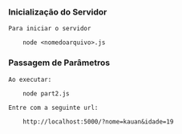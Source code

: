 ### Inicialização do Servidor
    
    Para iniciar o servidor

        node <nomedoarquivo>.js

### Passagem de Parâmetros

    Ao executar:

        node part2.js
    
    Entre com a seguinte url:

        http://localhost:5000/?nome=kauan&idade=19